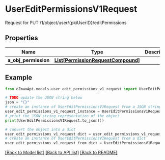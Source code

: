 # UserEditPermissionsV1Request

Request for PUT /1/object/user/{pkiUserID}/editPermissions

## Properties

Name | Type | Description | Notes
------------ | ------------- | ------------- | -------------
**a_obj_permission** | [**List[PermissionRequestCompound]**](PermissionRequest.md) |  | 

## Example

```python
from eZmaxApi.models.user_edit_permissions_v1_request import UserEditPermissionsV1Request

# TODO update the JSON string below
json = "{}"
# create an instance of UserEditPermissionsV1Request from a JSON string
user_edit_permissions_v1_request_instance = UserEditPermissionsV1Request.from_json(json)
# print the JSON string representation of the object
print(UserEditPermissionsV1Request.to_json())

# convert the object into a dict
user_edit_permissions_v1_request_dict = user_edit_permissions_v1_request_instance.to_dict()
# create an instance of UserEditPermissionsV1Request from a dict
user_edit_permissions_v1_request_from_dict = UserEditPermissionsV1Request.from_dict(user_edit_permissions_v1_request_dict)
```
[[Back to Model list]](../README.md#documentation-for-models) [[Back to API list]](../README.md#documentation-for-api-endpoints) [[Back to README]](../README.md)


